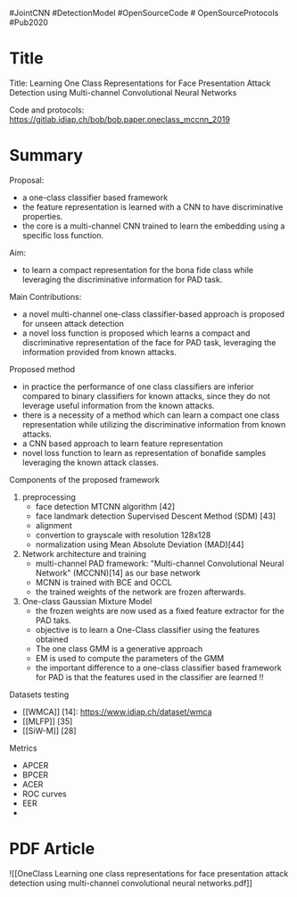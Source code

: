 
#JointCNN #DetectionModel  #OpenSourceCode # OpenSourceProtocols
#Pub2020 
# Title
Title: Learning One Class Representations for Face Presentation Attack Detection using Multi-channel Convolutional Neural Networks

Code and protocols: https://gitlab.idiap.ch/bob/bob.paper.oneclass_mccnn_2019
# Summary 
Proposal: 
- a one-class classifier based framework
- the feature representation is learned with a CNN to have discriminative properties. 
- the core is a multi-channel CNN trained to learn the embedding using a specific loss function. 

Aim: 
- to learn a compact representation for the bona fide class while leveraging the discriminative information for PAD task. 

Main Contributions: 
- a novel multi-channel one-class classifier-based approach is proposed for unseen attack detection
- a novel loss function is proposed which learns a compact and discriminative representation of the face for PAD task, leveraging the information provided from known attacks. 


Proposed method 
- in practice the performance of one class classifiers are inferior compared to binary classifiers for known attacks, since they do not leverage useful information from the known attacks. 
- there is a necessity of a method which can learn a compact one class representation while utilizing the discriminative information from known attacks. 
- a CNN based approach to learn feature representation 
- novel loss function to learn as representation of bonafide samples leveraging the known attack classes. 

Components of the proposed framework 
1. preprocessing
   - face detection MTCNN algorithm [42]
   - face landmark detection Supervised Descent Method (SDM) [43]
   - alignment 
   - convertion to grayscale with resolution 128x128
   - normalization using Mean Absolute Deviation (MAD)[44]
2. Network architecture and training
   - multi-channel PAD framework: "Multi-channel Convolutional Neural Network" (MCCNN)[14] as our base network 
   - MCNN is trained with BCE and OCCL
   - the trained weights of the network are frozen afterwards. 
3. One-class Gaussian Mixture Model
   - the frozen weights are now used as a fixed feature extractor for the PAD taks. 
   - objective is to learn a One-Class classifier using the features obtained 
   - The one class GMM is a generative approach
   - EM is used to compute the parameters of the GMM
   - the important difference to a one-class classifier based framework for PAD is that the features used in the classifier are learned !! 

Datasets testing 
- [[WMCA]] [14]: https://www.idiap.ch/dataset/wmca
- [[MLFP]] [35]
- [[SiW-M]] [28]

Metrics 
- APCER
- BPCER
- ACER
- ROC curves
- EER
- 

# PDF Article
![[OneClass Learning one class representations for face presentation attack detection using multi-channel convolutional neural networks.pdf]]
